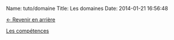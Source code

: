 Name: tuto/domaine
Title: Les domaines
Date: 2014-01-21 16:56:48

[<- Revenir en arrière](/tuto/module)


[Les compétences](/tuto/compétence)

